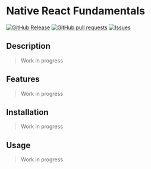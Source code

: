 # Native React Fundamentals
[![GitHub Release](https://img.shields.io/github/release/zjayers/native.react.fundamentals.svg?style=flat)](https://github.com/zjayers/native.react.fundamentals/releases)
[![GitHub pull requests](https://img.shields.io/github/issues-pr/zjayers/native.react.fundamentals.svg?style=flat)](https://github.com/zjayers/native.react.fundamentals/pulls)
[![Issues](https://img.shields.io/github/issues-raw/zjayers/native.react.fundamentals.svg?maxAge=25000)](https://github.com/zjayers/native.react.fundamentals/issues)

## Description

> Work in progress

## Features

> Work in progress

## Installation

> Work in progress

## Usage

> Work in progress
